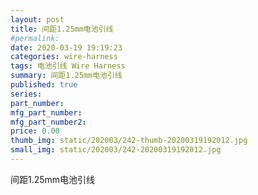```yaml
---
layout: post
title: 间距1.25mm电池引线
#permalink: 
date: 2020-03-19 19:19:23
categories: wire-harness
tags: 电池引线 Wire Harness
summary: 间距1.25mm电池引线
published: true 
series: 
part_number: 
mfg_part_number: 
mfg_part_number2: 
price: 0.00
thumb_img: static/202003/242-thumb-20200319192012.jpg
small_img: static/202003/242-20200319192012.jpg
---
```



间距1.25mm电池引线